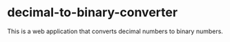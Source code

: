 # decimal-to-binary-converter
This is a web application that converts decimal numbers to binary numbers.
